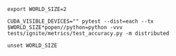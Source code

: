 `export WORLD_SIZE=2`

`CUDA_VISIBLE_DEVICES="" pytest --dist=each --tx $WORLD_SIZE*popen//python=python -vvv tests/ignite/metrics/test_accuracy.py -m distributed`

`unset WORLD_SIZE`
